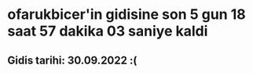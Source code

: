 # ofarukbicer'in gidisine son 5 gun 18 saat 57 dakika 03 saniye kaldi

## Gidis tarihi: 30.09.2022 :(